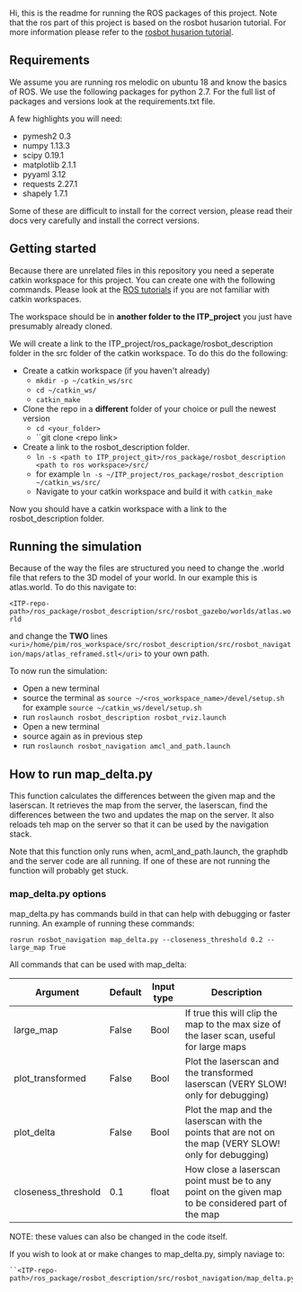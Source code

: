 Hi, this is the readme for running the ROS packages of this project. Note that the ros part of this project is based on the rosbot husarion tutorial. For more information please refer to the [rosbot husarion tutorial](https://husarion.com/tutorials/ros-tutorials/5-running-ros-on-multiple-machines/).

## Requirements

We assume you are running ros melodic on ubuntu 18 and know the basics of ROS.
We use the following packages for python 2.7. For the full list of packages and versions look at the requirements.txt file.

A few highlights you will need:
- pymesh2       0.3
- numpy         1.13.3
- scipy         0.19.1
- matplotlib    2.1.1
- pyyaml        3.12
- requests      2.27.1
- shapely       1.7.1

Some of these are difficult to install for the correct version, please read their docs very carefully and install the correct versions. 

## Getting started

Because there are unrelated files in this repository you need a seperate catkin workspace for this project. You can create one with the following commands. Please look at the [ROS tutorials](http://wiki.ros.org/ROS/Tutorials) if you are not familiar with catkin workspaces.

The workspace should be in <b>another folder to the ITP_project</b> you just have presumably already cloned.

We will create a link to the ITP_project/ros_package/rosbot_description folder in the src folder of the catkin workspace. To do this do the following:

- Create a catkin workspace (if you haven't already)
    - ``mkdir -p ~/catkin_ws/src``
    - ``cd ~/catkin_ws/``
    - ``catkin_make``
- Clone the repo in a <b>different</b> folder of your choice or pull the newest version
    - ``cd <your_folder>``
    - ``git clone \<repo link>
- Create a link to the rosbot_description folder. 
    - ``ln -s <path to ITP_project_git>/ros_package/rosbot_description <path to ros workspace>/src/``
    - for example ``ln -s ~/ITP_project/ros_package/rosbot_description ~/catkin_ws/src/``
    - Navigate to your catkin workspace and build it with ``catkin_make``

Now you should have a catkin workspace with a link to the rosbot_description folder.  

## Running the simulation
Because of the way the files are structured you need to change the .world file that refers to the 3D model of your world. In our example this is atlas.world. To do this navigate to:

 ```<ITP-repo-path>/ros_package/rosbot_description/src/rosbot_gazebo/worlds/atlas.world```

  and change the <b> TWO </b> lines 
``<uri>/home/pim/ros_workspace/src/rosbot_description/src/rosbot_navigation/maps/atlas_reframed.stl</uri>`` to your own path. 

To now run the simulation:
- Open a new terminal 
- source the terminal as ``source ~/<ros_workspace_name>/devel/setup.sh 
`` for example ``source ~/catkin_ws/devel/setup.sh``
- run ``roslaunch rosbot_description rosbot_rviz.launch`` 
- Open a new terminal
- source again as in previous step
- run ``roslaunch rosbot_navigation amcl_and_path.launch``

## How to run map_delta.py

This function calculates the differences between the given map and the laserscan. It retrieves the map from the server, the laserscan, find the differences between the two and updates the map on the server. It also reloads teh map on the server so that it can be used by the navigation stack.

Note that this function only runs when, acml_and_path.launch, the graphdb and the server code are all running. If one of these are not running the function will probably get stuck. 

### map_delta.py options
map_delta.py has commands build in that can help with debugging or faster running. An example of running these commands:

``rosrun rosbot_navigation map_delta.py --closeness_threshold 0.2 -- large_map True``

All commands that can be used with map_delta:


| Argument              | Default | Input type | Description                                                                                                 |
|-----------------------|---------|------------|-------------------------------------------------------------------------------------------------------------|
|large_map           | False   | Bool       | If true this will clip the map to the max size of the laser scan, useful for large maps                     |
|plot_transformed    | False   | Bool       | Plot the laserscan and the transformed laserscan (VERY SLOW! only for debugging)                            |
|plot_delta          | False   | Bool       | Plot the map and the laserscan with the points that are not on the map (VERY SLOW! only for debugging)      |
|closeness_threshold   | 0.1     | float      | How close a laserscan point must be to any point on the given map to be considered part of the map |

NOTE: these values can also be changed in the code itself.

If you wish to look at or make changes to map_delta.py, simply naviage to: 
    
    ``<ITP-repo-path>/ros_package/rosbot_description/src/rosbot_navigation/map_delta.py``
